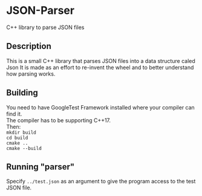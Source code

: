 # JSON-Parser
C++ library to parse JSON files

## Description
This is a small C++ library that parses JSON files into a data structure caled Json
It is made as an effort to re-invent the wheel and to better understand how parsing
works.

## Building
You need to have GoogleTest Framework installed where your compiler can find it. 
<br>
The compiler has to be supporting C++17.
<br>
Then:
<br>
`mkdir build`
<br>
`cd build`
<br>
`cmake ..`
<br>
`cmake --build`

## Running "parser"
Specify `../test.json` as an argument to give the program access to the test JSON
file.
